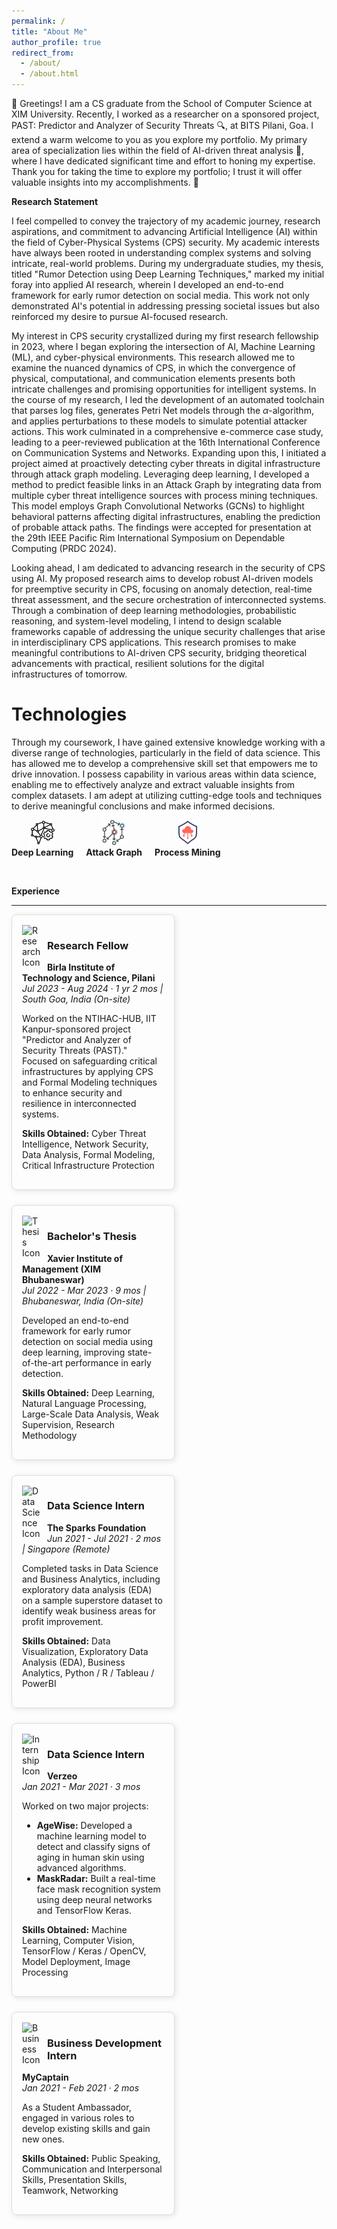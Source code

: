```yaml
---
permalink: /
title: "About Me"
author_profile: true
redirect_from: 
  - /about/
  - /about.html
---
```


👋 Greetings! I am a CS graduate from the School of Computer Science at XIM University. Recently, I worked as a researcher on a sponsored project, PAST: Predictor and Analyzer of Security Threats 🔍, at BITS Pilani, Goa. I extend a warm welcome to you as you explore my portfolio. My primary area of specialization lies within the field of AI-driven threat analysis 🤖, where I have dedicated significant time and effort to honing my expertise. Thank you for taking the time to explore my portfolio; I trust it will offer valuable insights into my accomplishments. 🙏

**Research Statement**

I feel compelled to convey the trajectory of my academic journey, research aspirations, and commitment to advancing Artificial Intelligence (AI) within the field of Cyber-Physical Systems (CPS) security. My academic interests have always been rooted in understanding complex systems and solving intricate, real-world problems. During my undergraduate studies, my thesis, titled "Rumor Detection using Deep Learning Techniques," marked my initial foray into applied AI research, wherein I developed an end-to-end framework for early rumor detection on social media. This work not only demonstrated AI's potential in addressing pressing societal issues but also reinforced my desire to pursue AI-focused research.

My interest in CPS security crystallized during my first research fellowship in 2023, where I began exploring the intersection of AI, Machine Learning (ML), and cyber-physical environments. This research allowed me to examine the nuanced dynamics of CPS, in which the convergence of physical, computational, and communication elements presents both intricate challenges and promising opportunities for intelligent systems. In the course of my research, I led the development of an automated toolchain that parses log files, generates Petri Net models through the $\alpha$-algorithm, and applies perturbations to these models to simulate potential attacker actions. This work culminated in a comprehensive e-commerce case study, leading to a peer-reviewed publication at the 16th International Conference on Communication Systems and Networks. Expanding upon this, I initiated a project aimed at proactively detecting cyber threats in digital infrastructure through attack graph modeling. Leveraging deep learning, I developed a method to predict feasible links in an Attack Graph by integrating data from multiple cyber threat intelligence sources with process mining techniques. This model employs Graph Convolutional Networks (GCNs) to highlight behavioral patterns affecting digital infrastructures, enabling the prediction of probable attack paths. The findings were accepted for presentation at the 29th IEEE Pacific Rim International Symposium on Dependable Computing (PRDC 2024).

Looking ahead, I am dedicated to advancing research in the security of CPS using AI. My proposed research aims to develop robust AI-driven models for preemptive security in CPS, focusing on anomaly detection, real-time threat assessment, and the secure orchestration of interconnected systems. Through a combination of deep learning methodologies, probabilistic reasoning, and system-level modeling, I intend to design scalable frameworks capable of addressing the unique security challenges that arise in interdisciplinary CPS applications. This research promises to make meaningful contributions to AI-driven CPS security, bridging theoretical advancements with practical, resilient solutions for the digital infrastructures of tomorrow.


**Technologies**
======

Through my coursework, I have gained extensive knowledge working with a diverse range of technologies, particularly in the field of data science. This has allowed me to develop a comprehensive skill set that empowers me to drive innovation. I possess capability in various areas within data science, enabling me to effectively analyze and extract valuable insights from complex datasets. I am adept at utilizing cutting-edge tools and techniques to derive meaningful conclusions and make informed decisions.

<div style="display: flex; align-items: center; gap: 20px;">
    <div style="text-align: center;">
        <img src="images/deep-learning.png" alt="Deep Learning Icon" width="40"/>
        <div style="font-weight: bold;">Deep Learning</div>
    </div>
    <div style="text-align: center;">
        <img src="images/Attack graph.png" alt="Attack Graph Icon" width="40"/>
        <div style="font-weight: bold;">Attack Graph</div>
    </div>
    <div style="text-align: center;">
        <img src="images/cloud.png" alt="Cyber Risk Management Icon" width="40"/>
        <div style="font-weight: bold;">Process Mining</div>
    </div>
</div>

<br/><!-- Adds two line breaks for extra space -->

**Experience**

---

<div style="display: flex; flex-wrap: wrap; gap: 1.5rem;">

  <div style="border: 1px solid #ddd; padding: 1rem; border-radius: 8px; width: 45%; box-shadow: 2px 2px 10px rgba(0, 0, 0, 0.1);">
    <img src="https://cdn-icons-png.flaticon.com/128/2761/2761632.png" alt="Research Icon" width="30" style="float: left; margin-right: 10px;">
    <h3>Research Fellow</h3>
    <p><strong>Birla Institute of Technology and Science, Pilani</strong> <br>
    <em>Jul 2023 - Aug 2024 · 1 yr 2 mos | South Goa, India (On-site)</em></p>
    <p>Worked on the NTIHAC-HUB, IIT Kanpur-sponsored project "Predictor and Analyzer of Security Threats (PAST)." Focused on safeguarding critical infrastructures by applying CPS and Formal Modeling techniques to enhance security and resilience in interconnected systems.</p>
    <p><strong>Skills Obtained:</strong> Cyber Threat Intelligence, Network Security, Data Analysis, Formal Modeling, Critical Infrastructure Protection</p>
  </div>

  <div style="border: 1px solid #ddd; padding: 1rem; border-radius: 8px; width: 45%; box-shadow: 2px 2px 10px rgba(0, 0, 0, 0.1);">
    <img src="https://cdn-icons-png.flaticon.com/128/2867/2867856.png" alt="Thesis Icon" width="30" style="float: left; margin-right: 10px;">
    <h3>Bachelor's Thesis</h3>
    <p><strong>Xavier Institute of Management (XIM Bhubaneswar)</strong> <br>
    <em>Jul 2022 - Mar 2023 · 9 mos | Bhubaneswar, India (On-site)</em></p>
    <p>Developed an end-to-end framework for early rumor detection on social media using deep learning, improving state-of-the-art performance in early detection.</p>
    <p><strong>Skills Obtained:</strong> Deep Learning, Natural Language Processing, Large-Scale Data Analysis, Weak Supervision, Research Methodology</p>
  </div>

  <div style="border: 1px solid #ddd; padding: 1rem; border-radius: 8px; width: 45%; box-shadow: 2px 2px 10px rgba(0, 0, 0, 0.1);">
    <img src="https://cdn-icons-png.flaticon.com/128/3125/3125870.png" alt="Data Science Icon" width="30" style="float: left; margin-right: 10px;">
    <h3>Data Science Intern</h3>
    <p><strong>The Sparks Foundation</strong> <br>
    <em>Jun 2021 - Jul 2021 · 2 mos | Singapore (Remote)</em></p>
    <p>Completed tasks in Data Science and Business Analytics, including exploratory data analysis (EDA) on a sample superstore dataset to identify weak business areas for profit improvement.</p>
    <p><strong>Skills Obtained:</strong> Data Visualization, Exploratory Data Analysis (EDA), Business Analytics, Python / R / Tableau / PowerBI</p>
  </div>

  <div style="border: 1px solid #ddd; padding: 1rem; border-radius: 8px; width: 45%; box-shadow: 2px 2px 10px rgba(0, 0, 0, 0.1);">
    <img src="https://cdn-icons-png.flaticon.com/128/1795/1795389.png" alt="Internship Icon" width="30" style="float: left; margin-right: 10px;">
    <h3>Data Science Intern</h3>
    <p><strong>Verzeo</strong> <br>
    <em>Jan 2021 - Mar 2021 · 3 mos</em></p>
    <p>Worked on two major projects:</p>
    <ul>
      <li><strong>AgeWise:</strong> Developed a machine learning model to detect and classify signs of aging in human skin using advanced algorithms.</li>
      <li><strong>MaskRadar:</strong> Built a real-time face mask recognition system using deep neural networks and TensorFlow Keras.</li>
    </ul>
    <p><strong>Skills Obtained:</strong> Machine Learning, Computer Vision, TensorFlow / Keras / OpenCV, Model Deployment, Image Processing</p>
  </div>

  <div style="border: 1px solid #ddd; padding: 1rem; border-radius: 8px; width: 45%; box-shadow: 2px 2px 10px rgba(0, 0, 0, 0.1);">
    <img src="https://cdn-icons-png.flaticon.com/128/888/888958.png" alt="Business Icon" width="30" style="float: left; margin-right: 10px;">
    <h3>Business Development Intern</h3>
    <p><strong>MyCaptain</strong> <br>
    <em>Jan 2021 - Feb 2021 · 2 mos</em></p>
    <p>As a Student Ambassador, engaged in various roles to develop existing skills and gain new ones.</p>
    <p><strong>Skills Obtained:</strong> Public Speaking, Communication and Interpersonal Skills, Presentation Skills, Teamwork, Networking</p>
  </div>

</div>

